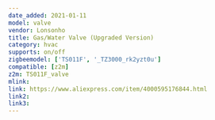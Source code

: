 ```yaml
---
date_added: 2021-01-11
model: valve
vendor: Lonsonho
title: Gas/Water Valve (Upgraded Version)
category: hvac
supports: on/off
zigbeemodel: ['TS011F', '_TZ3000_rk2yzt0u']
compatible: [z2m]
z2m: TS011F_valve
mlink: 
link: https://www.aliexpress.com/item/4000595176844.html
link2: 
link3: 
---
```

